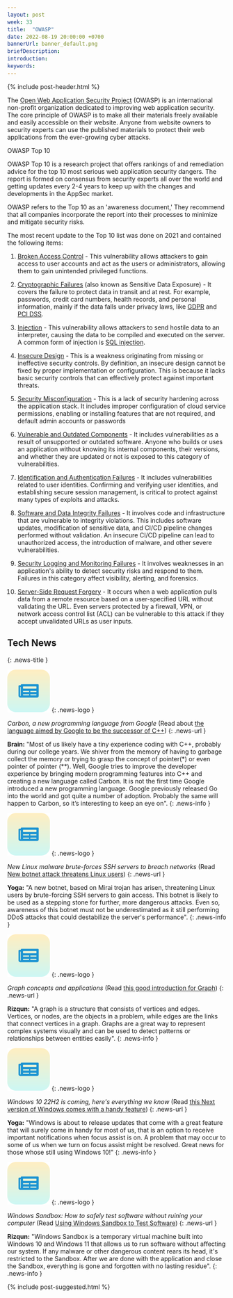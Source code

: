 ```yaml
---
layout: post
week: 33
title:  "OWASP"
date: 2022-08-19 20:00:00 +0700
bannerUrl: banner_default.png
briefDescription: 
introduction:
keywords:
---
```


{% include post-header.html %}

The [Open Web Application Security Project](https://owasp.org/) (OWASP) is an international non-profit organization dedicated to improving web application security. The core principle of OWASP is to make all their materials freely available and easily accessible on their website. Anyone from website owners to security experts can use the published materials to protect their web applications from the ever-growing cyber attacks.

OWASP Top 10

OWASP Top 10 is a research project that offers rankings of and remediation advice for the top 10 most serious web application security dangers. The report is formed on consensus from security experts all over the world and getting updates every 2-4 years to keep up with the changes and developments in the AppSec market.

OWASP refers to the Top 10 as an 'awareness document,' They recommend that all companies incorporate the report into their processes to minimize and mitigate security risks.

The most recent update to the Top 10 list was done on 2021 and contained the following items:

1. [Broken Access Control](https://owasp.org/Top10/A01_2021-Broken_Access_Control/) - This vulnerability allows attackers to gain access to user accounts and act as the users or administrators, allowing them to gain unintended privileged functions.

2. [Cryptographic Failures](https://owasp.org/Top10/A02_2021-Cryptographic_Failures/) (also known as Sensitive Data Exposure) - It covers the failure to protect data in transit and at rest. For example, passwords, credit card numbers, health records, and personal information, mainly if the data falls under privacy laws, like [GDPR](https://gdpr.eu/) and [PCI DSS](https://en.wikipedia.org/wiki/Payment_Card_Industry_Data_Security_Standard).

3. [Injection](https://owasp.org/Top10/A03_2021-Injection/) - This vulnerability allows attackers to send hostile data to an interpreter, causing the data to be compiled and executed on the server. A common form of injection is [SQL injection](https://owasp.org/www-community/attacks/SQL_Injection).

4. [Insecure Design](https://owasp.org/Top10/A04_2021-Insecure_Design/) - This is a weakness originating from missing or ineffective security controls. By definition, an insecure design cannot be fixed by proper implementation or configuration. This is because it lacks basic security controls that can effectively protect against important threats.

5. [Security Misconfiguration](https://owasp.org/Top10/A05_2021-Security_Misconfiguration/) - This is a lack of security hardening across the application stack. It includes improper configuration of cloud service permissions, enabling or installing features that are not required, and default admin accounts or passwords

6. [Vulnerable and Outdated Components](https://owasp.org/Top10/A06_2021-Vulnerable_and_Outdated_Components/) - It includes vulnerabilities as a result of unsupported or outdated software. Anyone who builds or uses an application without knowing its internal components, their versions, and whether they are updated or not is exposed to this category of vulnerabilities.

7. [Identification and Authentication Failures](https://owasp.org/Top10/A07_2021-Identification_and_Authentication_Failures/) - It includes vulnerabilities related to user identities. Confirming and verifying user identities, and establishing secure session management, is critical to protect against many types of exploits and attacks.

8. [Software and Data Integrity Failures](https://owasp.org/Top10/A08_2021-Software_and_Data_Integrity_Failures/) - It involves code and infrastructure that are vulnerable to integrity violations. This includes software updates, modification of sensitive data, and CI/CD pipeline changes performed without validation. An insecure CI/CD pipeline can lead to unauthorized access, the introduction of malware, and other severe vulnerabilities.

9. [Security Logging and Monitoring Failures](https://owasp.org/Top10/A09_2021-Security_Logging_and_Monitoring_Failures/) - It involves weaknesses in an application's ability to detect security risks and respond to them. Failures in this category affect visibility, alerting, and forensics.

10. [Server-Side Request Forgery](https://owasp.org/Top10/A10_2021-Server-Side_Request_Forgery_%28SSRF%29/) - It occurs when a web application pulls data from a remote resource based on a user-specified URL without validating the URL. Even servers protected by a firewall, VPN, or network access control list (ACL) can be vulnerable to this attack if they accept unvalidated URLs as user inputs.

## Tech News
{: .news-title }

![memo](/assets/images/tech-news.svg)
{: .news-logo }

*Carbon, a new programming language from Google* (Read about [the language aimed by Google to be the successor of C++](https://9to5google.com/2022/07/19/carbon-programming-language-google-cpp/))
{: .news-url }

__Brain:__ "Most of us likely have a tiny experience coding with C++, probably during our college years. We shiver from the memory of having to garbage collect the memory or trying to grasp the concept of pointer(*) or even pointer of pointer (**). Well, Google tries to improve the developer experience by bringing modern programming features into C++ and creating a new language called Carbon. It is not the first time Google introduced a new programming language. Google previously released Go into the world and got quite a number of adoption. Probably the same will happen to Carbon, so it’s interesting to keep an eye on".
{: .news-info }

![memo](/assets/images/tech-news.svg)
{: .news-logo }

*New Linux malware brute-forces SSH servers to breach networks* (Read [New botnet attack threatens Linux users](https://www.bleepingcomputer.com/news/security/new-linux-malware-brute-forces-ssh-servers-to-breach-networks/))
{: .news-url }

__Yoga:__ "A new botnet, based on Mirai trojan has arisen, threatening Linux users by brute-forcing SSH servers to gain access. This botnet is likely to be used as a stepping stone for further, more dangerous attacks. Even so, awareness of this botnet must not be underestimated as it still performing DDoS attacks that could destabilize the server's performance".
{: .news-info }

![memo](/assets/images/tech-news.svg)
{: .news-logo }

*Graph concepts and applications* (Read [this good introduction for Graph](https://engineering.grab.com/graph-concepts))
{: .news-url }

__Rizqun:__ "A graph is a structure that consists of vertices and edges. Vertices, or nodes, are the objects in a problem, while edges are the links that connect vertices in a graph. Graphs are a great way to represent complex systems visually and can be used to detect patterns or relationships between entities easily".
{: .news-info }

![memo](/assets/images/tech-news.svg)
{: .news-logo }

*Windows 10 22H2 is coming, here's everything we know* (Read [this Next version of Windows comes with a handy feature](https://www.bleepingcomputer.com/news/microsoft/windows-10-22h2-is-coming-heres-everything-we-know/))
{: .news-url }

__Yoga:__ "Windows is about to release updates that come with a great feature that will surely come in handy for most of us, that is an option to receive important notifications when focus assist is on. A problem that may occur to some of us when we turn on focus assist might be resolved. Great news for those whose still using Windows 10!"
{: .news-info }

![memo](/assets/images/tech-news.svg)
{: .news-logo }

*Windows Sandbox: How to safely test software without ruining your computer* (Read [Using Windows Sandbox to Test Software](https://www.pcmag.com/how-to/windows-sandbox-how-to-safely-test-software-without-ruining-your-computer))
{: .news-url }

__Rizqun:__ "Windows Sandbox is a temporary virtual machine built into Windows 10 and Windows 11 that allows us to run software without affecting our system. If any malware or other dangerous content rears its head, it's restricted to the Sandbox. After we are done with the application and close the Sandbox, everything is gone and forgotten with no lasting residue".
{: .news-info }

{% include post-suggested.html %}
